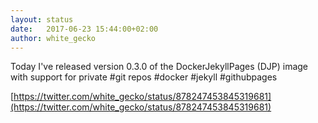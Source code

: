 ```yaml
---
layout: status
date:   2017-06-23 15:44:00+02:00
author: white_gecko
---
```


Today I've released version 0.3.0 of the DockerJekyllPages (DJP) image with support for private #git repos #docker #jekyll #githubpages

[https://twitter.com/white_gecko/status/878247453845319681](https://twitter.com/white_gecko/status/878247453845319681)
